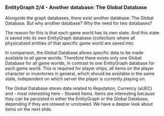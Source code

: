 ### EntityGraph 2/4 - Another database: The Global Database
Alongside the graph databases, there exist another database: The Global Database. But why another database? Why the need for two databases?

The reason for this is that each game world has its own state. And this state is saved into its own EntityGraph database (collection) where all physicalized entities of that specific game world are saved into.

In comparison, the Global Database allows specific data to be made available to all game worlds. Therefore there exists only one Global Database for all game worlds, in contrast to one EntityGraph database for each game world. This is required for player ships, all items on the player character or inventories in general, which should be available in the same state, independent on which server the player is currently playing on.

The Global Database stores data related to Reputation, Currency (aUEC) and - most interesting here - Stowed Items. Items are interesting because they can be persisted in either the EntityGraph or the Global Database, depending if they are stowed or unstowed. We have a deeper look about items on the next slide.


